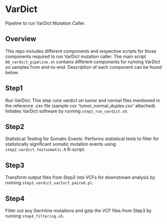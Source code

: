 # VarDict
Pipeline to run VarDict Mutation Caller.

## Overview
This repo includes different components and respective scripts for those components required to run VarDict mutation caller. The main script ```00_vardict_pipeline.sh``` contains different components for running VarDict on samples from end-to-end. Description of each component can be found below.

## Step1
Run VarDict: This step runs vardict on tumor and normal files mentioned in the reference .csv file (sample csv 'tumor_normal_duplex.csv' attached). Initiates VarDict software by running ```step1_run_vardict.sh```.

## Step2
Statistical Testing for Somatic Events: Performs statistical tests to filter for statistically significant somatic mutation events using ```step2_vardict_testsomatic.R``` R-script.

## Step3
Transform output files from Step2 into VCFs for downstream analysis by running ```step3_vardict_var2vcf_paired.pl```.

## Step4
Filter out any Germline mutations and gzip the VCF files from Step3 by running ```step4_filtering.sh```.
